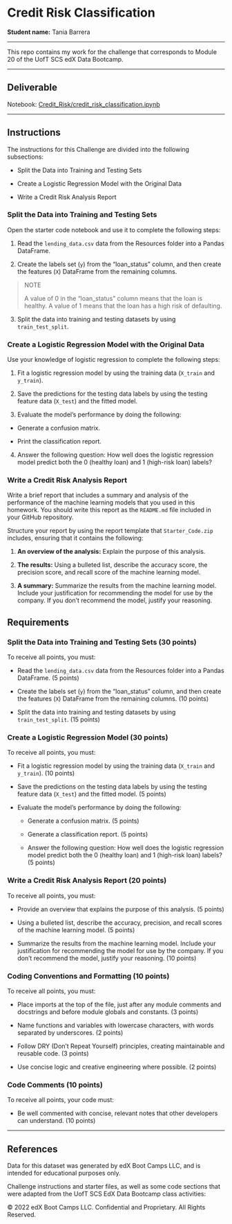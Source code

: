 # Credit Risk Classification

**Student name:** Tania Barrera

---

This repo contains my work for the challenge that corresponds to Module 20 of the UofT SCS edX Data Bootcamp.

---

## Deliverable

Notebook: [Credit_Risk/credit_risk_classification.ipynb](Credit_Risk/credit_risk_classification.ipynb)

---

## Instructions

The instructions for this Challenge are divided into the following subsections:

- Split the Data into Training and Testing Sets

- Create a Logistic Regression Model with the Original Data

- Write a Credit Risk Analysis Report

### Split the Data into Training and Testing Sets

Open the starter code notebook and use it to complete the following steps:

1. Read the `lending_data.csv` data from the Resources folder into a Pandas DataFrame.

2. Create the labels set (`y`) from the “loan_status” column, and then create the features (`X`) DataFrame from the remaining columns.

> NOTE
> 
> A value of 0 in the “loan_status” column means that the loan is healthy. A value of 1 means that the loan has a high risk of defaulting.

3. Split the data into training and testing datasets by using `train_test_split`.

### Create a Logistic Regression Model with the Original Data

Use your knowledge of logistic regression to complete the following steps:

1. Fit a logistic regression model by using the training data (`X_train` and `y_train`).

2. Save the predictions for the testing data labels by using the testing feature data (`X_test`) and the fitted model.

3. Evaluate the model’s performance by doing the following:

  - Generate a confusion matrix.

  - Print the classification report.

4. Answer the following question: How well does the logistic regression model predict both the 0 (healthy loan) and 1 (high-risk loan) labels?

### Write a Credit Risk Analysis Report

Write a brief report that includes a summary and analysis of the performance of the machine learning models that you used in this homework. You should write this report as the `README.md` file included in your GitHub repository.

Structure your report by using the report template that `Starter_Code.zip` includes, ensuring that it contains the following:

1. **An overview of the analysis:** Explain the purpose of this analysis.

2. **The results:** Using a bulleted list, describe the accuracy score, the precision score, and recall score of the machine learning model.

3. **A summary:** Summarize the results from the machine learning model. Include your justification for recommending the model for use by the company. If you don’t recommend the model, justify your reasoning.

## Requirements

### Split the Data into Training and Testing Sets (30 points)

To receive all points, you must:

- Read the `lending_data.csv` data from the Resources folder into a Pandas DataFrame. (5 points)

- Create the labels set (`y`) from the “loan_status” column, and then create the features (`X`) DataFrame from the remaining columns. (10 points)

- Split the data into training and testing datasets by using `train_test_split`. (15 points)

### Create a Logistic Regression Model (30 points)

To receive all points, you must:

- Fit a logistic regression model by using the training data (`X_train` and `y_train`). (10 points)

- Save the predictions on the testing data labels by using the testing feature data (`X_test`) and the fitted model. (5 points)

- Evaluate the model’s performance by doing the following:

  - Generate a confusion matrix. (5 points)

  - Generate a classification report. (5 points)

  - Answer the following question: How well does the logistic regression model predict both the 0 (healthy loan) and 1 (high-risk loan) labels? (5 points)

### Write a Credit Risk Analysis Report (20 points)

To receive all points, you must:

- Provide an overview that explains the purpose of this analysis. (5 points)

- Using a bulleted list, describe the accuracy, precision, and recall scores of the machine learning model. (5 points)

- Summarize the results from the machine learning model. Include your justification for recommending the model for use by the company. If you don’t recommend the model, justify your reasoning. (10 points)

### Coding Conventions and Formatting (10 points)

To receive all points, you must:

- Place imports at the top of the file, just after any module comments and docstrings and before module globals and constants. (3 points)

- Name functions and variables with lowercase characters, with words separated by underscores. (2 points)

- Follow DRY (Don’t Repeat Yourself) principles, creating maintainable and reusable code. (3 points)

- Use concise logic and creative engineering where possible. (2 points)

### Code Comments (10 points)

To receive all points, your code must:

- Be well commented with concise, relevant notes that other developers can understand. (10 points)

---

## References

Data for this dataset was generated by edX Boot Camps LLC, and is intended for educational purposes only.

Challenge instructions and starter files, as well as some code sections that were adapted from the UofT SCS EdX Data Bootcamp class activities:

© 2022 edX Boot Camps LLC. Confidential and Proprietary. All Rights Reserved.

